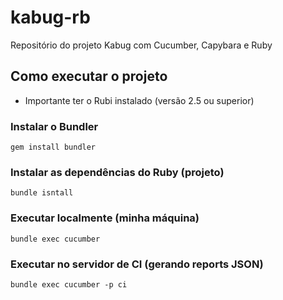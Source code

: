 # kabug-rb
Repositório do projeto Kabug com Cucumber, Capybara e Ruby

## Como executar o projeto

* Importante ter o Rubi instalado (versão 2.5 ou superior)

### Instalar o Bundler
`
gem install bundler
`

### Instalar as dependências do Ruby (projeto)
`
bundle isntall
`

### Executar localmente (minha máquina)
`
bundle exec cucumber
`

### Executar no servidor de CI (gerando reports JSON)
`
bundle exec cucumber -p ci
`
